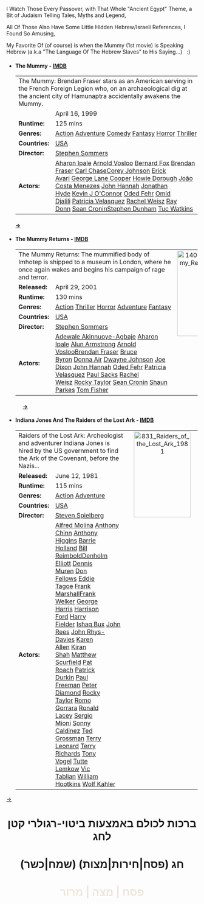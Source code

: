 I Watch Those Every Passover, with That Whole "Ancient Egypt" Theme, a Bit of Judaism Telling Tales, Myths and Legend,

All Of Those Also Have Some Little Hidden Hebrew/Israeli References, I Found So Amusing,

My Favorite Of (of course) is when the Mummy (1st movie) is Speaking Hebrew (a.k.a "The Language Of The Hebrew Slaves" to His Saying...)   :)
<ul>
	<li>
<h4>The Mummy - <a title="IMDB" href="http://www.imdb.com/title/tt0120616" target="_blank">IMDB</a></h4>
<div>
<table width="100%" border="0" cellspacing="3" cellpadding="3">
<tbody>
<tr>
<td colspan="2">The Mummy: Brendan Fraser stars as an American serving in the French Foreign Legion who, on an archaeological dig at the ancient city of Hamunaptra accidentally awakens the Mummy.</td>
<td rowspan="11" align="center" valign="top" width="170"><img class="alignnone size-full wp-image-645" alt="1583_The_Mummy_1999" src="https://icompile.eladkarako.com/_uploads/2013/03/1583_The_Mummy_1999.jpg" width="150" height="225" /></td>
</tr>
<tr>
<td width="70"></td>
<td>April 16, 1999</td>
</tr>
<tr>
<td width="70"><strong>Runtime:</strong></td>
<td>125 mins</td>
</tr>
<tr>
<td width="70"><strong>Genres:</strong></td>
<td><a href="http://www.1channel.ch/?genre=Action">Action</a> <a href="http://www.1channel.ch/?genre=Adventure">Adventure</a> <a href="http://www.1channel.ch/?genre=Comedy">Comedy</a> <a href="http://www.1channel.ch/?genre=Fantasy">Fantasy</a> <a href="http://www.1channel.ch/?genre=Horror">Horror</a> <a href="http://www.1channel.ch/?genre=Thriller">Thriller</a></td>
</tr>
<tr>
<td width="70"><strong>Countries:</strong></td>
<td><a href="http://www.1channel.ch/?country=USA">USA</a></td>
</tr>
<tr>
<td width="70"><strong>Director:</strong></td>
<td><a href="http://www.1channel.ch/?&amp;director=Stephen%20Sommers">Stephen Sommers</a></td>
</tr>
<tr>
<td width="70"><strong>Actors:</strong></td>
<td><a href="http://www.1channel.ch/?actor_name=Aharon%20Ipale">Aharon Ipale</a> <a href="http://www.1channel.ch/?actor_name=Arnold%20Vosloo">Arnold Vosloo</a> <a href="http://www.1channel.ch/?actor_name=Bernard%20Fox">Bernard Fox</a> <a href="http://www.1channel.ch/?actor_name=Brendan%20Fraser">Brendan Fraser</a> <a href="http://www.1channel.ch/?actor_name=Carl%20Chase">Carl Chase</a><a href="http://www.1channel.ch/?actor_name=Corey%20Johnson">Corey Johnson</a> <a href="http://www.1channel.ch/?actor_name=Erick%20Avari">Erick Avari</a> <a href="http://www.1channel.ch/?actor_name=George%20Lane%20Cooper">George Lane Cooper</a> <a href="http://www.1channel.ch/?actor_name=Howie%20Dorough">Howie Dorough</a> <a href="http://www.1channel.ch/?actor_name=Jo%E3o%20Costa%20Menezes">João Costa Menezes</a> <a href="http://www.1channel.ch/?actor_name=John%20Hannah">John Hannah</a> <a href="http://www.1channel.ch/?actor_name=Jonathan%20Hyde">Jonathan Hyde</a> <a href="http://www.1channel.ch/?actor_name=Kevin%20J%20O'Connor">Kevin J O'Connor</a> <a href="http://www.1channel.ch/?actor_name=Oded%20Fehr">Oded Fehr</a> <a href="http://www.1channel.ch/?actor_name=Omid%20Djalili">Omid Djalili</a> <a href="http://www.1channel.ch/?actor_name=Patricia%20Velasquez">Patricia Velasquez</a> <a href="http://www.1channel.ch/?actor_name=Rachel%20Weisz">Rachel Weisz</a> <a href="http://www.1channel.ch/?actor_name=Ray%20Donn">Ray Donn</a> <a href="http://www.1channel.ch/?actor_name=Sean%20Cronin">Sean Cronin</a><a href="http://www.1channel.ch/?actor_name=Stephen%20Dunham">Stephen Dunham</a> <a href="http://www.1channel.ch/?actor_name=Tuc%20Watkins">Tuc Watkins</a></td>
</tr>
</tbody>
</table>
</div>
<h4><a title="-&gt;" href="http://www.1channel.ch/watch-1583-The-Mummy" target="_blank">-&gt;</a></h4>
</li>
	<li>
<h4>The Mummy Returns - <a title="IMDB" href="http://www.imdb.com/title/tt0209163" target="_blank">IMDB</a></h4>
<div>
<table width="100%" border="0" cellspacing="3" cellpadding="3">
<tbody>
<tr>
<td colspan="2">The Mummy Returns: The mummified body of Imhotep is shipped to a museum in London, where he once again wakes and begins his campaign of rage and terror.</td>
<td rowspan="11" align="center" valign="top" width="170"><img class="alignnone size-full wp-image-647" alt="1403_The_Mummy_Returns_2001" src="https://icompile.eladkarako.com/_uploads/2013/03/1403_The_Mummy_Returns_2001.jpg" width="150" height="225" /></td>
</tr>
<tr>
<td width="70"><strong>Released:</strong></td>
<td>April 29, 2001</td>
</tr>
<tr>
<td width="70"><strong>Runtime:</strong></td>
<td>130 mins</td>
</tr>
<tr>
<td width="70"><strong>Genres:</strong></td>
<td><a href="http://www.1channel.ch/?genre=Action">Action</a> <a href="http://www.1channel.ch/?genre=Thriller">Thriller</a> <a href="http://www.1channel.ch/?genre=Horror">Horror</a> <a href="http://www.1channel.ch/?genre=Adventure">Adventure</a> <a href="http://www.1channel.ch/?genre=Fantasy">Fantasy</a></td>
</tr>
<tr>
<td width="70"><strong>Countries:</strong></td>
<td><a href="http://www.1channel.ch/?country=USA">USA</a></td>
</tr>
<tr>
<td width="70"><strong>Director:</strong></td>
<td><a href="http://www.1channel.ch/?&amp;director=Stephen%20Sommers">Stephen Sommers</a></td>
</tr>
<tr>
<td width="70"><strong>Actors:</strong></td>
<td><a href="http://www.1channel.ch/?actor_name=Adewale%20Akinnuoye-Agbaje">Adewale Akinnuoye-Agbaje</a> <a href="http://www.1channel.ch/?actor_name=Aharon%20Ipale">Aharon Ipale</a> <a href="http://www.1channel.ch/?actor_name=Alun%20Armstrong">Alun Armstrong</a> <a href="http://www.1channel.ch/?actor_name=Arnold%20Vosloo">Arnold Vosloo</a><a href="http://www.1channel.ch/?actor_name=Brendan%20Fraser">Brendan Fraser</a> <a href="http://www.1channel.ch/?actor_name=Bruce%20Byron">Bruce Byron</a> <a href="http://www.1channel.ch/?actor_name=Donna%20Air">Donna Air</a> <a href="http://www.1channel.ch/?actor_name=Dwayne%20Johnson">Dwayne Johnson</a> <a href="http://www.1channel.ch/?actor_name=Joe%20Dixon">Joe Dixon</a> <a href="http://www.1channel.ch/?actor_name=John%20Hannah">John Hannah</a> <a href="http://www.1channel.ch/?actor_name=Oded%20Fehr">Oded Fehr</a> <a href="http://www.1channel.ch/?actor_name=Patricia%20Velasquez">Patricia Velasquez</a> <a href="http://www.1channel.ch/?actor_name=Paul%20Sacks">Paul Sacks</a> <a href="http://www.1channel.ch/?actor_name=Rachel%20Weisz">Rachel Weisz</a> <a href="http://www.1channel.ch/?actor_name=Rocky%20Taylor">Rocky Taylor</a> <a href="http://www.1channel.ch/?actor_name=Sean%20Cronin">Sean Cronin</a> <a href="http://www.1channel.ch/?actor_name=Shaun%20Parkes">Shaun Parkes</a> <a href="http://www.1channel.ch/?actor_name=Tom%20Fisher">Tom Fisher</a></td>
</tr>
</tbody>
</table>
</div></li>
</ul>
<h4>             <a title="-&gt;" href="http://www.1channel.ch/watch-1403-The-Mummy-Returns" target="_blank">-&gt;</a></h4>
<ul>
	<li>
<h4>Indiana Jones And The Raiders of the Lost Ark - <a title="IMDB" href="http://www.imdb.com/title/tt0082971" target="_blank">IMDB</a></h4>
<div>
<table width="100%" border="0" cellspacing="3" cellpadding="3">
<tbody>
<tr>
<td colspan="2">Raiders of the Lost Ark: Archeologist and adventurer Indiana Jones is hired by the US government to find the Ark of the Covenant, before the Nazis...</td>
<td rowspan="11" align="center" valign="top" width="170">
<div></div>
<div><img class="alignnone size-full wp-image-646" alt="831_Raiders_of_the_Lost_Ark_1981" src="https://icompile.eladkarako.com/_uploads/2013/03/831_Raiders_of_the_Lost_Ark_1981.jpg" width="150" height="225" /></div></td>
</tr>
<tr>
<td width="70"><strong>Released:</strong></td>
<td>June 12, 1981</td>
</tr>
<tr>
<td width="70"><strong>Runtime:</strong></td>
<td>115 mins</td>
</tr>
<tr>
<td width="70"><strong>Genres:</strong></td>
<td><a href="http://www.1channel.ch/?genre=Action">Action</a> <a href="http://www.1channel.ch/?genre=Adventure">Adventure</a></td>
</tr>
<tr>
<td width="70"><strong>Countries:</strong></td>
<td><a href="http://www.1channel.ch/?country=USA">USA</a></td>
</tr>
<tr>
<td width="70"><strong>Director:</strong></td>
<td><a href="http://www.1channel.ch/?&amp;director=Steven%20Spielberg">Steven Spielberg</a></td>
</tr>
<tr>
<td width="70"><strong>Actors:</strong></td>
<td><a href="http://www.1channel.ch/?actor_name=Alfred%20Molina">Alfred Molina</a> <a href="http://www.1channel.ch/?actor_name=Anthony%20Chinn">Anthony Chinn</a> <a href="http://www.1channel.ch/?actor_name=Anthony%20Higgins">Anthony Higgins</a> <a href="http://www.1channel.ch/?actor_name=Barrie%20Holland">Barrie Holland</a> <a href="http://www.1channel.ch/?actor_name=Bill%20Reimbold">Bill Reimbold</a><a href="http://www.1channel.ch/?actor_name=Denholm%20Elliott">Denholm Elliott</a> <a href="http://www.1channel.ch/?actor_name=Dennis%20Muren">Dennis Muren</a> <a href="http://www.1channel.ch/?actor_name=Don%20Fellows">Don Fellows</a> <a href="http://www.1channel.ch/?actor_name=Eddie%20Tagoe">Eddie Tagoe</a> <a href="http://www.1channel.ch/?actor_name=Frank%20Marshall">Frank Marshall</a><a href="http://www.1channel.ch/?actor_name=Frank%20Welker">Frank Welker</a> <a href="http://www.1channel.ch/?actor_name=George%20Harris">George Harris</a> <a href="http://www.1channel.ch/?actor_name=Harrison%20Ford">Harrison Ford</a> <a href="http://www.1channel.ch/?actor_name=Harry%20Fielder">Harry Fielder</a> <a href="http://www.1channel.ch/?actor_name=Ishaq%20Bux">Ishaq Bux</a> <a href="http://www.1channel.ch/?actor_name=John%20Rees">John Rees</a> <a href="http://www.1channel.ch/?actor_name=John%20Rhys-Davies">John Rhys-Davies</a> <a href="http://www.1channel.ch/?actor_name=Karen%20Allen">Karen Allen</a> <a href="http://www.1channel.ch/?actor_name=Kiran%20Shah">Kiran Shah</a> <a href="http://www.1channel.ch/?actor_name=Matthew%20Scurfield">Matthew Scurfield</a> <a href="http://www.1channel.ch/?actor_name=Pat%20Roach">Pat Roach</a> <a href="http://www.1channel.ch/?actor_name=Patrick%20Durkin">Patrick Durkin</a> <a href="http://www.1channel.ch/?actor_name=Paul%20Freeman">Paul Freeman</a> <a href="http://www.1channel.ch/?actor_name=Peter%20Diamond">Peter Diamond</a> <a href="http://www.1channel.ch/?actor_name=Rocky%20Taylor">Rocky Taylor</a> <a href="http://www.1channel.ch/?actor_name=Romo%20Gorrara">Romo Gorrara</a> <a href="http://www.1channel.ch/?actor_name=Ronald%20Lacey">Ronald Lacey</a> <a href="http://www.1channel.ch/?actor_name=Sergio%20Mioni">Sergio Mioni</a> <a href="http://www.1channel.ch/?actor_name=Sonny%20Caldinez">Sonny Caldinez</a> <a href="http://www.1channel.ch/?actor_name=Ted%20Grossman">Ted Grossman</a> <a href="http://www.1channel.ch/?actor_name=Terry%20Leonard">Terry Leonard</a> <a href="http://www.1channel.ch/?actor_name=Terry%20Richards">Terry Richards</a> <a href="http://www.1channel.ch/?actor_name=Tony%20Vogel">Tony Vogel</a> <a href="http://www.1channel.ch/?actor_name=Tutte%20Lemkow">Tutte Lemkow</a> <a href="http://www.1channel.ch/?actor_name=Vic%20Tablian">Vic Tablian</a> <a href="http://www.1channel.ch/?actor_name=William%20Hootkins">William Hootkins</a> <a href="http://www.1channel.ch/?actor_name=Wolf%20Kahler">Wolf Kahler</a></td>
</tr>
</tbody>
</table>
</div></li>
</ul>
<a title="-&gt;" href="http://www.1channel.ch/watch-831-Raiders-of-the-Lost-Ark" target="_blank">-&gt;</a>
<h1 style="text-align: center;">ברכות לכולם באמצעות ביטוי-רגולרי קטן לחג</h1>
<h1 style="text-align: center;">(חג (פסח|חירות|מצות) (שמח|כשר</h1>
<h1 style="text-align: center;"><span style="color: #EFE5D9;">פסח | מצה | מרור</span></h1>
<h1 style="text-align: center;"></h1>
<h1></h1>